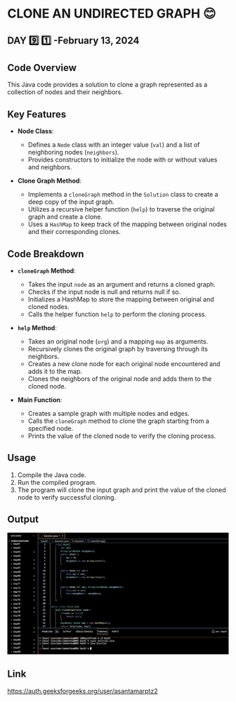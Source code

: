 # CLONE AN UNDIRECTED GRAPH :blush:
## DAY :nine: :one: -February 13, 2024

## Code Overview

This Java code provides a solution to clone a graph represented as a collection of nodes and their neighbors.

## Key Features

- **Node Class**:
  - Defines a `Node` class with an integer value (`val`) and a list of neighboring nodes (`neighbors`).
  - Provides constructors to initialize the node with or without values and neighbors.

- **Clone Graph Method**:
  - Implements a `cloneGraph` method in the `Solution` class to create a deep copy of the input graph.
  - Utilizes a recursive helper function (`help`) to traverse the original graph and create a clone.
  - Uses a `HashMap` to keep track of the mapping between original nodes and their corresponding clones.

## Code Breakdown

- **`cloneGraph` Method**:
  - Takes the input `node` as an argument and returns a cloned graph.
  - Checks if the input node is null and returns null if so.
  - Initializes a HashMap to store the mapping between original and cloned nodes.
  - Calls the helper function `help` to perform the cloning process.

- **`help` Method**:
  - Takes an original node (`org`) and a mapping `map` as arguments.
  - Recursively clones the original graph by traversing through its neighbors.
  - Creates a new clone node for each original node encountered and adds it to the map.
  - Clones the neighbors of the original node and adds them to the cloned node.

- **Main Function**:
  - Creates a sample graph with multiple nodes and edges.
  - Calls the `cloneGraph` method to clone the graph starting from a specified node.
  - Prints the value of the cloned node to verify the cloning process.

## Usage

1. Compile the Java code.
2. Run the compiled program.
3. The program will clone the input graph and print the value of the cloned node to verify successful cloning.


## Output

![Reference Image](s91.png)

## Link
<https://auth.geeksforgeeks.org/user/asantamarptz2>
